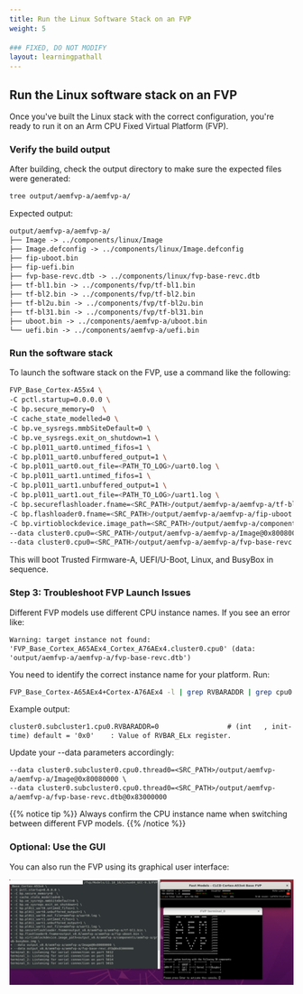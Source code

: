 ```yaml
---
title: Run the Linux Software Stack on an FVP
weight: 5

### FIXED, DO NOT MODIFY
layout: learningpathall
---
```



## Run the Linux software stack on an FVP

Once you've built the Linux stack with the correct configuration, you're ready to run it on an Arm CPU Fixed Virtual Platform (FVP).

### Verify the build output

After building, check the output directory to make sure the expected files were generated:

```bash
tree output/aemfvp-a/aemfvp-a/
```
Expected output:

```output
output/aemfvp-a/aemfvp-a/
├── Image -> ../components/linux/Image
├── Image.defconfig -> ../components/linux/Image.defconfig
├── fip-uboot.bin
├── fip-uefi.bin
├── fvp-base-revc.dtb -> ../components/linux/fvp-base-revc.dtb
├── tf-bl1.bin -> ../components/fvp/tf-bl1.bin
├── tf-bl2.bin -> ../components/fvp/tf-bl2.bin
├── tf-bl2u.bin -> ../components/fvp/tf-bl2u.bin
├── tf-bl31.bin -> ../components/fvp/tf-bl31.bin
├── uboot.bin -> ../components/aemfvp-a/uboot.bin
└── uefi.bin -> ../components/aemfvp-a/uefi.bin
```

### Run the software stack

To launch the software stack on the FVP, use a command like the following:
```bash
FVP_Base_Cortex-A55x4 \
-C pctl.startup=0.0.0.0 \
-C bp.secure_memory=0  \
-C cache_state_modelled=0 \
-C bp.ve_sysregs.mmbSiteDefault=0 \
-C bp.ve_sysregs.exit_on_shutdown=1 \
-C bp.pl011_uart0.untimed_fifos=1 \
-C bp.pl011_uart0.unbuffered_output=1 \
-C bp.pl011_uart0.out_file=<PATH_TO_LOG>/uart0.log \
-C bp.pl011_uart1.untimed_fifos=1 \
-C bp.pl011_uart1.unbuffered_output=1 \
-C bp.pl011_uart1.out_file=<PATH_TO_LOG>/uart1.log \
-C bp.secureflashloader.fname=<SRC_PATH>/output/aemfvp-a/aemfvp-a/tf-bl1.bin \
-C bp.flashloader0.fname=<SRC_PATH>/output/aemfvp-a/aemfvp-a/fip-uboot.bin \
-C bp.virtioblockdevice.image_path=<SRC_PATH>/output/aemfvp-a/components/aemfvp-a/grub-busybox.img \
--data cluster0.cpu0=<SRC_PATH>/output/aemfvp-a/aemfvp-a/Image@0x80080000 \
--data cluster0.cpu0=<SRC_PATH>/output/aemfvp-a/aemfvp-a/fvp-base-revc.dtb@0x83000000
```
This will boot Trusted Firmware-A, UEFI/U-Boot, Linux, and BusyBox in sequence.

### Step 3: Troubleshoot FVP Launch Issues

Different FVP models use different CPU instance names. If you see an error like:

```output
Warning: target instance not found: 'FVP_Base_Cortex_A65AEx4_Cortex_A76AEx4.cluster0.cpu0' (data: 'output/aemfvp-a/aemfvp-a/fvp-base-revc.dtb')
```

You need to identify the correct instance name for your platform. Run:

```bash
FVP_Base_Cortex-A65AEx4+Cortex-A76AEx4 -l | grep RVBARADDR | grep cpu0
```

Example output:

```output
cluster0.subcluster1.cpu0.RVBARADDR=0                 # (int   , init-time) default = '0x0'    : Value of RVBAR_ELx register.
```

Update your --data parameters accordingly:

```output
--data cluster0.subcluster0.cpu0.thread0=<SRC_PATH>/output/aemfvp-a/aemfvp-a/Image@0x80080000 \
--data cluster0.subcluster0.cpu0.thread0=<SRC_PATH>/output/aemfvp-a/aemfvp-a/fvp-base-revc.dtb@0x83000000
```

{{% notice tip %}}
Always confirm the CPU instance name when switching between different FVP models.
{{% /notice %}}

### Optional: Use the GUI

You can also run the FVP using its graphical user interface:

![GUI #center](FVP.png)
